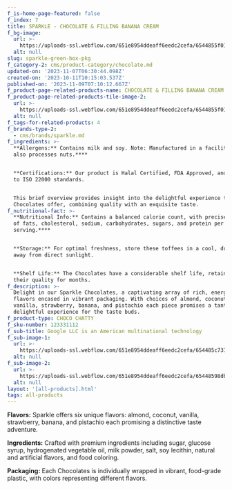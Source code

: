 ```yaml
---
f_is-home-page-featured: false
f_index: 7
title: SPARKLE - CHOCOLATE & FILLING BANANA CREAM
f_bg-image:
  url: >-
    https://uploads-ssl.webflow.com/651e8954ddeaff6eedc2cefa/6544855f0188162db62d0941_BANANA.png
  alt: null
slug: sparkle-green-box-pkg
f_category-2: cms/product-category/chocolate.md
updated-on: '2023-11-07T06:30:44.098Z'
created-on: '2023-10-11T10:15:03.537Z'
published-on: '2023-11-09T07:10:12.667Z'
f_product-page-related-products-name: CHOCOLATE & FILLING BANANA CREAM
f_product-page-related-products-tile-image-2:
  url: >-
    https://uploads-ssl.webflow.com/651e8954ddeaff6eedc2cefa/6544855f0188162db62d0941_BANANA.png
  alt: null
f_tags-for-related-products: 4
f_brands-type-2:
  - cms/brands/sparkle.md
f_ingredients: >-
  **Allergens:** Contains milk and soy. Note: Manufactured in a facility that
  also processes nuts.**‍**


  **Certifications:** Our product is Halal Certified, FDA Approved, and adheres
  to ISO 22000 standards.


  This brief overview provides insight into the delightful experience that these
  Chocolates offer, combining quality with an exquisite taste.
f_nutritional-fact: >-
  **Nutritional Info:** Contains a balanced calorie count, with precise amounts
  of fats, cholesterol, sodium, carbohydrates, sugars, and protein per
  serving.**‍**


  **Storage:** For optimal freshness, store these toffees in a cool, dry place,
  away from direct sunlight.


  ‍**Shelf Life:** The Chocolates have a considerable shelf life, retaining
  their quality for months.
f_description: >-
  Delight in our Sparkle Chocolates, a captivating array of rich, energetic
  flavors encased in vibrant packaging. With choices of almond, coconut,
  vanilla, strawberry, banana, and pistachio each piece promises a tantalizing,
  delightful experience for the taste buds.
f_product-type: CHOCO CHATTY
f_sku-number: 123331112
f_sub-title: Google LLC is an American multinational technology
f_sub-image-1:
  url: >-
    https://uploads-ssl.webflow.com/651e8954ddeaff6eedc2cefa/654485c7373979bdf3cef9e5_pistachio.png
  alt: null
f_sub-image-2:
  url: >-
    https://uploads-ssl.webflow.com/651e8954ddeaff6eedc2cefa/65448598dbc08ae754a5beac_almond%20.png
  alt: null
layout: '[all-products].html'
tags: all-products
---
```


**Flavors:** Sparkle offers six unique flavors: almond, coconut, vanilla, strawberry, banana, and pistachio each promising a distinctive taste adventure.

‍**Ingredients:** Crafted with premium ingredients including sugar, glucose syrup, hydrogenated vegetable oil, milk powder, salt, soy lecithin, natural and artificial flavors, and food coloring.

‍**Packaging:** Each Chocolates is individually wrapped in vibrant, food-grade plastic, with colors representing different flavors.
